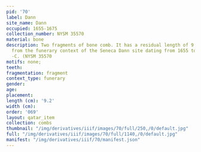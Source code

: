 ```yaml
---
pid: '70'
label: Dann
site_name: Dann
occupied: 1655-1675
collection_number: NYSM 35570
material: bone
description: Two fragments of bone comb. It has a residual length of 9.2 cm. It comes
  from the funerary context of the Seneca Dann site dating from 1655 to 1675 AD].
  -C. (NYSM 35570
motifs: none;
teeth:
fragmentation: fragment
context_type: funerary
gender:
age:
placement:
length (cm): '9.2'
width (cm):
order: '069'
layout: qatar_item
collection: combs
thumbnail: "/img/derivatives/iiif/images/70/full/250,/0/default.jpg"
full: "/img/derivatives/iiif/images/70/full/1140,/0/default.jpg"
manifest: "/img/derivatives/iiif/70/manifest.json"
---
```

